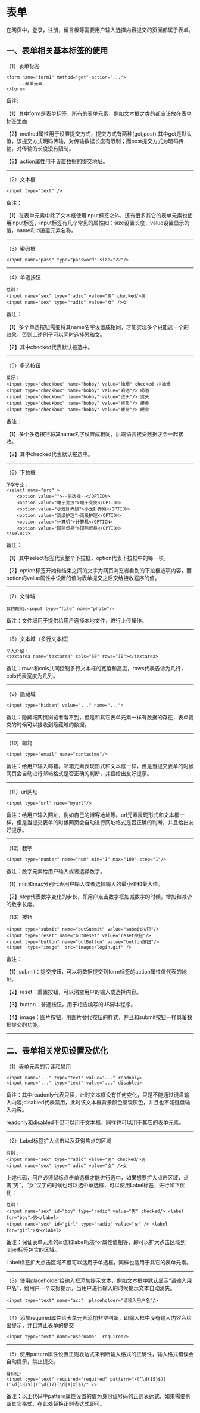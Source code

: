 # 表单

在网页中，登录，注册，留言板等需要用户输入选择内容提交的页面都属于表单。

## 一、表单相关基本标签的使用

（1）表单标签

```
<form name="form1" method="get" action="...">
	...表单元素
</form>
```

备注:

【1】其中form是表单标签，所有的表单元素，例如文本框之类的都应该放在表单标签里面

【2】method属性用于设置提交方式，提交方式有两种(get,post),其中get是默认值，该提交方式明码传输，对传输数据长度有限制；而post提交方式为暗码传输，对传输的长度没有限制。

【3】action属性用于设置数据的提交地址。

-----------------------------

（2）文本框

```
<input type="text" />
```

备注：

【1】在表单元素中除了文本框使用input标签之外，还有很多其它的表单元素也使用input标签，input标签有几个常见的属性如：size设置长度，value设置显示的值，name和id设置元素名称。

--------------------------

（3）密码框

```
<input name="pass" type="password" size="22"/>
```

--------------------------------

（4）单选按钮

```
性别：
<input name="sex" type="radio" value="男" checked/>男
<input name="sex" type="radio" value="女" />女
```

备注：

【1】多个单选按钮需要将其name名字设置成相同，才能实现多个只能选一个的效果，否则上述例子可以同时选择男和女。

【2】其中checked代表默认被选中。

---------------------------------

（5）多选按钮

```
爱好：
<input type="checkbox" name="hobby" value="抽烟" checked />抽烟
<input type="checkbox" name="hobby" value="喝酒"/> 喝酒
<input type="checkbox" name="hobby" value="烫头"/> 烫头
<input type="checkbox" name="hobby" value="摸鱼"/> 摸鱼
<input type="checkbox" name="hobby" value="睡觉"/> 睡觉
```

备注：

【1】多个多选按钮将其name名字设置成相同，后端语言接受数据才会一起接收。

【2】其中checked代表默认被选中。

--------------------------

（6）下拉框

```
所学专业：
<select name="pro" >
	<option value="">--前选择--</OPTION>
	<option value="电子竞技">电子竞技</OPTION>
	<option value="小龙虾养殖">小龙虾养殖</OPTION>
	<option value="高级护理">高级护理</OPTION>
	<option value="计算机">计算机</OPTION>
	<option value="国际贸易">国际贸易</OPTION>
</select>
```

备注：

【1】其中select标签代表整个下拉框，option代表下拉框中的每一项。

【2】option标签开始和结束之间的文字为网页浏览者看到的下拉框选项内容，而option的value属性中设置的值为表单提交之后交给接收程序的值。

---------------------------

（7）文件域

```
我的靓照:<input type="file" name="photo"/>
```

备注：文件域用于提供给用户选择本地文件，进行上传操作。

------------------------

（8）文本域（多行文本框）

```
个人介绍：
<textarea name="textarea" cols="60" rows="10"></textarea>
```

备注：rows和cols共同控制多行文本框的宽度和高度，rows代表告诉为几行，cols代表宽度为几列。

-------------------------------

（9）隐藏域

```
<input type="hidden" value="..." name="...">
```

备注：隐藏域网页浏览者看不到，但是和其它表单元素一样有数据的存在，表单提交的时候可以接收到隐藏域的数据。

-------------------------

（10）邮箱

```
<input type="email" name="contactme"/>
```

备注：给用户输入邮箱。邮箱元素表现形式和文本框一样，但是当提交表单的时候网页会自动进行邮箱格式是否正确的判断，并且给出友好提示。

-----------------------------------

（11）url网址

```
<input type="url" name="myurl"/>
```

备注：给用户输入网址，例如自己的博客地址等。url元素表现形式和文本框一样，但是当提交表单的时候网页会自动进行网址格式是否正确的判断，并且给出友好提示。

---------------------------

（12）数字

```
<input type="number" name="num" min="1" max="100" step="1"/>
```

备注：数字元素给用户输入或者选择数字。

【1】min和max分别代表用户输入或者选择输入的最小值和最大值。

【2】step代表数字变化的步长，即用户点击数字框加减数字的时候，增加和减少的数字长度。

（13）按钮

```
<input type="submit" name="butSubmit" value="submit按钮"/>
<input type="reset" name="butReset" value="reset按钮"/>
<input type="button" name="butButton" value="button按钮"/>
<input  type="image"  src="images/login.gif" />
```

备注：

【1】submit：提交按钮，可以将数据提交到form标签的action属性值代表的地址。

【2】reset：重置按钮，可以清空用户的输入或选择内容。

【3】button：普通按钮，用于相应编写的JS脚本程序。

【4】image：图片按钮，用图片替代按钮的样式，并且和submit按钮一样具备数据提交的功能。

------------------

## 二、表单相关常见设置及优化

（1）表单元素的只读和禁用

```
<input name="..." type="text" value="..." readonly>
<input name="..." type="text" value="..." disabled>
```

备注：其中readonly代表只读，此时文本框没有任何变化，只是不能通过键盘输入内容;disabled代表禁用，此时该文本框背景颜色呈现灰色，并且也不能键盘输入内容。

readonly和disabled不但可以用于文本框，同样也可以用于其它的表单元素。

-----------------

（2）Label标签扩大点击以及获得焦点的区域

```
性别：
<input name="sex" type="radio" value="男" checked/>男
<input name="sex" type="radio" value="女" />女
```

上述代码，用户必须鼠标点击单选框才能进行选中，如果想要扩大点击区域，点击“男”，“女”汉字的时候也可以选中单选框，可以使用Label标签，进行如下优化：

```
性别：
<input name="sex" id="boy" type="radio" value="男" checked/> <label for="boy">男</label>
<input name="sex" id="girl" type="radio" value="女" /> <label for="girl">女</label>
```

备注：保证表单元素的id值和label标签for属性值相等，即可以扩大点击区域到label标签包含的区域。

Label标签扩大点击区域不但可以适用于单选框，同样也适用于其它的表单元素。

---------------------

（3）使用placeholder给输入框添加提示文本，例如文本框中默认显示“请输入用户名”，给用户一个友好提示，当用户进行输入的时候提示文本自动消失。

```
<input type="text" name="acc"  placeholder="请输入用户名"/>
```

---------------------

（4）添加required属性给表单元素添加非空判断，即输入框中没有输入内容会给出提示，并且禁止表单的提交

```
<input type="text" name="username"  required/>
```

---------------

（5）使用pattern属性设置正则表达式来判断输入格式的正确性，输入格式错误会自动提示，禁止提交。

```
身份证:
<input type="text" required="required" pattern="/(^\d{15}$)|(^\d{18}$)|(^\d{17}(\d|X|x)$)/" />
```

备注：以上代码中pattern属性设置的值为身份证号码的正则表达式，如果需要判断其它格式，在此处替换正则表达式即可。

